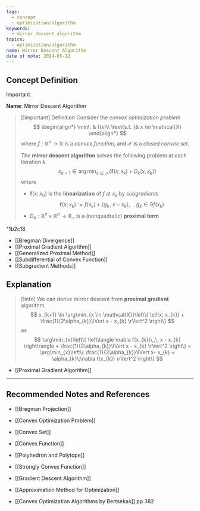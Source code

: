 ```yaml
---
tags:
  - concept
  - optimization/algorithm
keywords:
  - mirror_descent_algorithm
topics:
  - optimization/algorithm
name: Mirror Descent Algorithm
date of note: 2024-05-12
---
```


## Concept Definition

>[!important]
>**Name**: Mirror Descent Algorithm

>[!important] Definition
>Consider the *convex optimization problem*
>$$
>\begin{align*}
> \min\; & f(x)\\
> \text{s.t. }& x \in \mathcal{X}
>\end{align*}
>$$
>where $f: \mathbb{R}^{n}\to \mathbb{R}$ is a *convex function*, and $\mathcal{X}$ is a *closed convex set*.
>
>The **mirror descent algorithm** solves the following problem at each iteration $k$
>$$
>x_{k+1} \in \arg\min_{x \in \mathcal{X}}\left\{ \ell(x; x_{k}) + D_{k}(x, x_{k}) \right\} 
>$$
>where
>-  $\ell(x;x_{0})$ is the **linearization** of $f$ at $x_{k}$ by *subgradients* $$\ell(x; x_{k}) := f(x_{k}) + \left\langle  g_{k}\,,\, x - x_{k}    \right\rangle, \quad g_{k} \in \partial f(x_{k})$$
>- $D_{k}: \mathbb{R}^n \times \mathbb{R}^n \to \mathbb{R}_{+}$ is a (nonquadratic) **proximal term** 

^1b2c18


- [[Bregman Divergence]]
- [[Proximal Gradient Algorithm]]
- [[Generalized Proximal Method]]
- [[Subdifferential of Convex Function]]
- [[Subgradient Methods]]

## Explanation

>[!info]
>We can derive mirror descent from **proximal gradient** algorithm, 
>$$
>x_{k+1} \in \arg\min_{x \in \mathcal{X}}\left\{ \ell(x; x_{k}) + \frac{1}{2\alpha_{k}}\lVert x - x_{k} \rVert^2  \right\} 
>$$
>as
>$$
>\arg\min_{x}\left\{   \left\langle  \nabla f(x_{k})\,,\, x - x_{k} \right\rangle + \frac{1}{2\alpha_{k}}\lVert x - x_{k} \rVert^2 \right\}  = \arg\min_{x}\left\{  \frac{1}{2\alpha_{k}}\lVert x- x_{k} + \alpha_{k}\;\nabla f(x_{k}) \rVert^2 \right\}
>$$

- [[Proximal Gradient Algorithm]]


-----------
##  Recommended Notes and References


- [[Bregman Projection]]
- [[Convex Optimization Problem]]
- [[Convex Set]]
- [[Convex Function]]
- [[Polyhedron and Polytope]]
- [[Strongly Convex Function]]


- [[Gradient Descent Algorithm]]

- [[Approximation Method for Optimization]]

- [[Convex Optimization Algorithms by Bertsekas]] pp 382